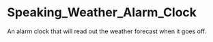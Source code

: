 # Speaking_Weather_Alarm_Clock
 An alarm clock that will read out the weather forecast when it goes off.
